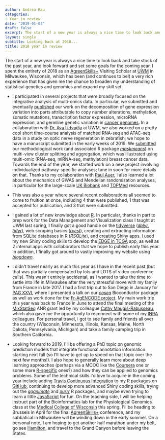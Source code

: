 ```yaml
---
author: Andrea Rau
categories:
- Year in review
date: "2019-01-03"
draft: false
excerpt: The start of a new year is always a nice time to look back and take stock of the past year, and look forward and set some goals for the coming year.
layout: single
subtitle: Looking back at 2018...
title: 2018 year in review
---
```



The start of a new year is always a nice time to look back and take stock of the past year, and look forward and set some goals for the coming year. I spent the entirety of 2018 as an [AgreenSkills+](https://www.agreenskills.eu/) Visiting Scholar at [UWM](https://uwm.edu/) in Milwaukee, Wisconsin, which has been (and continues to be!) a very rich experience that has given me the chance to broaden my understanding of statistical genetics and genomics and expand my skill set.

- I participated in several projects that were broadly focused on the integrative analysis of multi-omics data. In particular, we submitted and eventually [published](https://academic.oup.com/bioinformatics/advance-article-abstract/doi/10.1093/bioinformatics/bty551/5047764) our work on the decomposition of gene expression variation into parts attributable to copy number alterations, methylation, somatic mutations, transcription factor expression, microRNA expression, and germline genetic variation in [cancer genomes](https://cancergenome.nih.gov/). In a collaboration with [Dr. Ava Udvadia](https://uwm.edu/biology/people/udvadia-ava/) at UWM, we also worked on a pretty cool short time-course analysis of matched RNA-seq and ATAC-seq data in a study on optic nerve regeneration in zebrafish; we hope to have a manuscript submitted in the early weeks of 2019. We [submitted](https://hal.archives-ouvertes.fr/hal-01916941) our methodological work (and associated R package [*maskmeans*](https://github.com/andreamrau/maskmeans)) on multi-view cluster splitting and aggregation, which was illustrated using multi-omic (RNA-seq, miRNA-seq, methylation) breast cancer data. Towards the end of the year, we started work on a new project involving individualized pathway-specific analyses; tune in soon for more details on that. Thanks to my collaboration with [Paul Auer](http://people.uwm.edu/pauer/), I also learned a lot about the mechanics of GWAS and Mendelian randomization analyses, in particular for the large-scale [UK Biobank](https://www.ukbiobank.ac.uk/) and [TOPMed](https://www.nhlbiwgs.org/) resources.

- This was also a year where several recent collaborations all seemed to come to fruition at once, including 4 that were published, 1 that was accepted for publication, and 3 that were submitted.

- I gained a lot of new knowledge about [R](https://www.r-project.org/). In particular, thanks in part to prep work for the Data Management and Visualization class I taught at UWM last spring, I finally got a good handle on the [tidyverse](https://www.tidyverse.org/) ([*dplyr*](https://dplyr.tidyverse.org/), [*tidyr*](https://tidyr.tidyverse.org/)), web scraping basics ([*rvest*](https://blog.rstudio.com/2014/11/24/rvest-easy-web-scraping-with-r/)), creating and extracting information from SQLite databases in R ([*RSQLite*](https://cran.r-project.org/web/packages/RSQLite/index.html)), and creating [Shiny](https://shiny.rstudio.com/) apps. I used my new Shiny coding skills to develop the [EDGE in TCGA](http://ls-shiny-prod.uwm.edu/edge_in_tcga/) app, as well as 2 internal apps with collaborators that we hope to publish early this year. In addition, I finally got around to vastly improving my website using [*blogdown*](https://bookdown.org/yihui/blogdown/).

- I didn't travel nearly as much this year as I have in the recent past (but that was partially compensated by lots and LOTS of video conference calls). This wasn't entirely accidental, as I wanted to take the time to settle into life in Milwaukee after the very stressful move with my family from France in late 2017. I had a first trip out to San Diego in January for [PAG XXVI](http://www.intlpag.org/2018/), where I presented a talk on our [*coseq*](https://bioconductor.org/packages/release/bioc/html/coseq.html) Bioconductor package as well as work done for the [Fr-AgENCODE project](http://www.fragencode.org/). My main work trip this year was back to France in June to attend the final meeting of the [MixStatSeq](https://perso.math.univ-toulouse.fr/maugis/mixstatseq/) ANR grant led by my colleague [Cathy Maugis-Rabusseau](https://perso.math.univ-toulouse.fr/maugis), which also gave me the opportunity to reconnect with some of my [INRA](https://www6.jouy.inra.fr/gabi_eng/) colleagues. For personal travel, I got to see family and friends all over the country (Wisconsin, Minnesota, Illinois, Kansas, Maine, North Dakota, Pennsylvania, Michigan) and take a family camping trip in Southern California.

- Looking forward to 2019, I'll be offering a PhD topic on genomic prediction models that integrate functional annotation information starting next fall (so I'll have to get up to speed on that topic over the next few months!). I also hope to generally learn more about deep learning approaches (perhaps via a MOOC like the [Coursera](https://www.coursera.org/specializations/deep-learning) one or some more [R-specific](https://blog.rstudio.com/2018/09/12/getting-started-with-deep-learning-in-r/) ones?) and how they can be applied to genomics problems. Some of the technical skills I'd love to acquire in the coming year include adding [Travis Continuous Integration](https://travis-ci.org/) to my R packages on [GitHub](https://github.com/andreamrau), continuing to develop more advanced Shiny coding skills, trying out the [*gganimate*](https://github.com/thomasp85/gganimate) and [*purrr*](https://purrr.tidyverse.org/) R packages, and maybe even trying to learn a little [JavaScript](https://www.codecademy.com/learn/introduction-to-javascript) for fun. On the teaching side, I will be helping instruct part of the Bioinformatics lab for the Physiological Genomics class at the [Medical College of Wisconsin](https://www.mcw.edu) this spring. I'll be heading to Brussels in April for the final [AgreenSkills+](https://www.agreenskills.eu/Annual-Meetings-Training) conference, and my sabbatical in Milwaukee will be winding down in the early summer. On a personal note, I am hoping to get another half marathon under my belt, go see [Hamilton](https://hamiltonmusical.com/chicago/), and travel to the Grand Canyon before leaving the States.
